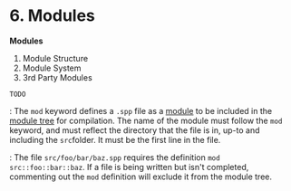 # 6. Modules

<primary-label ref="header-label"/>

<secondary-label ref="wip"/>

**Modules**

1. Module Structure
2. Module System
3. 3rd Party Modules


`TODO`

: The `mod` keyword defines a `.spp` file as a [module]() to be included in the [module tree]() for compilation. The name
of the module must follow the `mod` keyword, and must reflect the directory that the file is in, up-to and including
the `src`folder. It must be the first line in the file.

: The file `src/foo/bar/baz.spp` requires the definition `mod src::foo::bar::baz`. If a file is being written but isn't
completed, commenting out the `mod` definition will exclude it from the module tree.
